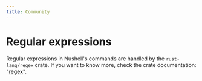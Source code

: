 ```yaml
---
title: Community
---
```


# Regular expressions

Regular expressions in Nushell's commands are handled by the `rust-lang/regex` crate. If you want to know more, check the crate documentation: "[regex](https://github.com/rust-lang/regex)".
